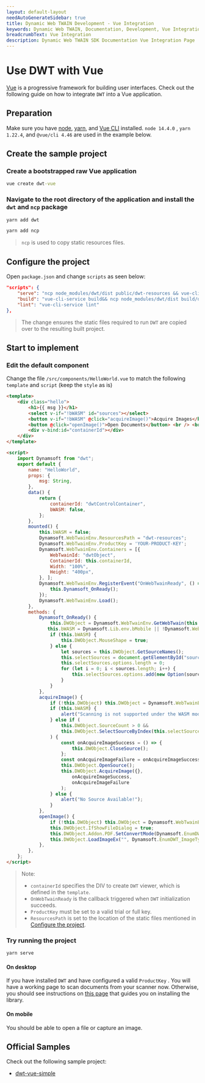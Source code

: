 ```yaml
---
layout: default-layout
needAutoGenerateSidebar: true
title: Dynamic Web TWAIN Development - Vue Integration
keywords: Dynamic Web TWAIN, Documentation, Development, Vue Integration
breadcrumbText: Vue Integration
description: Dynamic Web TWAIN SDK Documentation Vue Integration Page
---
```


# Use DWT with Vue

[Vue](https://vuejs.org/) is a progressive framework for building user interfaces. Check out the following guide on how to integrate `DWT` into a Vue application.

## Preparation

Make sure you have [node](https://nodejs.org/), [yarn](https://yarnpkg.com/cli/install), and [Vue CLI](https://cli.vuejs.org/) installed. `node 14.4.0` , `yarn 1.22.4`, and `@vue/cli 4.46` are used in the example below.

## Create the sample project

### Create a bootstrapped raw Vue application

``` cmd
vue create dwt-vue
```

### Navigate to the root directory of the application and install the `dwt` and `ncp` package

``` cmd
yarn add dwt
```

``` cmd
yarn add ncp
```

> `ncp` is used to copy static resources files.

## Configure the project

Open `package.json` and change `scripts` as seen below:

``` json
"scripts": {
    "serve": "ncp node_modules/dwt/dist public/dwt-resources && vue-cli-service serve",
    "build": "vue-cli-service build&& ncp node_modules/dwt/dist build/dwt-resources",
    "lint": "vue-cli-service lint"
},
```

> The change ensures the static files required to run `DWT` are copied over to the resulting built project.

## Start to implement

### Edit the default component

Change the file `/src/components/HelloWorld.vue` to match the following `template` and `script` (keep the `style` as is)

``` html
<template>
    <div class="hello">
        <h1>{{ msg }}</h1>
        <select v-if="!bWASM" id="sources"></select>
        <button v-if="!bWASM" @click="acquireImage()">Acquire Images</button>
        <button @click="openImage()">Open Documents</button> <br /> <br />
        <div v-bind:id="containerId"></div>
    </div>
</template>

<script>
    import Dynamsoft from "dwt";
    export default {
        name: "HelloWorld",
        props: {
            msg: String,
        },
        data() {
            return {
                containerId: "dwtControlContainer",
                bWASM: false,
            };
        },
        mounted() {
            this.bWASM = false;
            Dynamsoft.WebTwainEnv.ResourcesPath = "dwt-resources";
            Dynamsoft.WebTwainEnv.ProductKey = 'YOUR-PRODUCT-KEY';
            Dynamsoft.WebTwainEnv.Containers = [{
                WebTwainId: "dwtObject",
                ContainerId: this.containerId,
                Width: "100%",
                Height: "400px",
            }, ];
            Dynamsoft.WebTwainEnv.RegisterEvent("OnWebTwainReady", () => {
                this.Dynamsoft_OnReady();
            });
            Dynamsoft.WebTwainEnv.Load();
        },
        methods: {
            Dynamsoft_OnReady() {
                this.DWObject = Dynamsoft.WebTwainEnv.GetWebTwain(this.containerId);
               this.bWASM = Dynamsoft.Lib.env.bMobile || !Dynamsoft.WebTwainEnv.UseLocalService;
                if (this.bWASM) {
                    this.DWObject.MouseShape = true;
                } else {
                    let sources = this.DWObject.GetSourceNames();
                    this.selectSources = document.getElementById("sources");
                    this.selectSources.options.length = 0;
                    for (let i = 0; i < sources.length; i++) {
                        this.selectSources.options.add(new Option(sources[i], i.toString()));
                    }
                }
            },
            acquireImage() {
                if (!this.DWObject) this.DWObject = Dynamsoft.WebTwainEnv.GetWebTwain();
                if (this.bWASM) {
                    alert("Scanning is not supported under the WASM mode!");
                } else if (
                    this.DWObject.SourceCount > 0 &&
                    this.DWObject.SelectSourceByIndex(this.selectSources.selectedIndex)
                ) {
                    const onAcquireImageSuccess = () => {
                        this.DWObject.CloseSource();
                    };
                    const onAcquireImageFailure = onAcquireImageSuccess;
                    this.DWObject.OpenSource();
                    this.DWObject.AcquireImage({},
                        onAcquireImageSuccess,
                        onAcquireImageFailure
                    );
                } else {
                    alert("No Source Available!");
                }
            },
            openImage() {
                if (!this.DWObject) this.DWObject = Dynamsoft.WebTwainEnv.GetWebTwain();
                this.DWObject.IfShowFileDialog = true;
                this.DWObject.Addon.PDF.SetConvertMode(Dynamsoft.EnumDWT_ConvertMode.CM_RENDERALL);
                this.DWObject.LoadImageEx("", Dynamsoft.EnumDWT_ImageType.IT_ALL, () => {}, () => {});
            },
        },
    };
</script>
```

> Note:
> * `containerId` specifies the DIV to create `DWT` viewer, which is defined in the `template`.
> * `OnWebTwainReady` is the callback triggered when `DWT` initialization succeeds.
> * `ProductKey` must be set to a valid trial or full key.
> * `ResourcesPath` is set to the location of the static files mentioned in [Configure the project](#configure-the-project).

### Try running the project

``` cmd
yarn serve
```

#### On desktop

If you have installed `DWT` and have configured a valid `ProductKey` . You will have a working page to scan documents from your scanner now. Otherwise, you should see instructions on [this page]({{site.indepth}}features/initialize.html#installation-of-the-dynamsoft-service) that guides you on installing the library.

#### On mobile

You should be able to open a file or capture an image.

## Official Samples

Check out the following sample project:

* [dwt-vue-simple](https://github.com/dynamsoft-dwt/dwt-vue-simple)

<!--* [dwt-vue-advanced](https://github.com/dynamsoft-dwt/dwt-vue-advanced)-->
